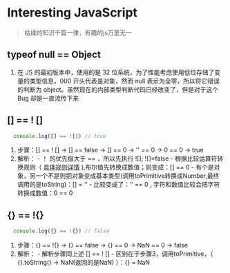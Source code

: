 # Interesting JavaScript
> 枯燥的知识千篇一律，有趣的js万里无一

## typeof null == Object
  1. 在 JS 的最初版本中，使用的是 32 位系统，为了性能考虑使用低位存储了变量的类型信息，000 开头代表是对象，然而 null 表示为全零，所以将它错误的判断为 object。虽然现在的内部类型判断代码已经改变了，但是对于这个 Bug 却是一直流传下来

## [] == ! []
  ```js
    console.log([] == ![]) // true
  ```
  1. 步骤：[] == ! []   ->   [] == false  ->  [] == 0  ->   '' == 0   ->  0 == 0   ->  true
  2. 解析：
    - ！ 的优先级大于 == ，所以先执行 ![]; ![]=false
    - 根据比较运算符转换规则（ [具体规则详情](./js.md/#比较运算符) ),布尔值先转换成数值；则变成：[] == 0
    - 有个是对象，另一个不是则把对象变成基本类型(调用toPrimitive转换成Number,最终调用的是toString)：[] = ‘’
    - 比较变成了：‘’ == 0 , 字符和数值比较会把字符转换成数值：0 == 0

## {} == !{}
  ```js
    console.log({} == !{}) // false
  ```
  1. 步骤：{} == !{}   ->   {} == false  ->  {} == 0  ->   NaN == 0   ->  false
  2. 解析：
    - 解析步骤同上述 [] == ! []
    - 区别在于步骤3，调用toPrimitive，（ {}.toString() ->  NaN(返回的是NaN) ）：{} = NaN